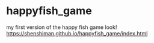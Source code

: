 # happyfish_game
my first version of the happy fish game  look!
 https://shenshiman.github.io/happyfish_game/index.html
